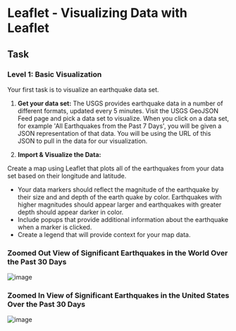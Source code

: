 # Leaflet  - Visualizing Data with Leaflet

## Task

### Level 1: Basic Visualization
Your first task is to visualize an earthquake data set.
1. **Get your data set:** 
The USGS provides earthquake data in a number of different formats, updated every 5 minutes. Visit the USGS GeoJSON Feed page and pick a data set to visualize. When you click on a data set, for example 'All Earthquakes from the Past 7 Days', you will be given a JSON representation of that data. You will be using the URL of this JSON to pull in the data for our visualization.

2. **Import & Visualize the Data:**

Create a map using Leaflet that plots all of the earthquakes from your data set based on their longitude and latitude.
  - Your data markers should reflect the magnitude of the earthquake by their size and and depth of the earth quake by color. Earthquakes with higher magnitudes should appear larger and earthquakes with greater depth should appear darker in color.
  - Include popups that provide additional information about the earthquake when a marker is clicked.
  - Create a legend that will provide context for your map data.

### Zoomed Out View of Significant Earthquakes in the World Over the Past 30 Days
![image](https://user-images.githubusercontent.com/69765842/105659895-d44fbc00-5e97-11eb-9af1-b67b899b42d5.png)

### Zoomed In View of Significant Earthquakes in the United States Over the Past 30 Days
![image](https://user-images.githubusercontent.com/69765842/105659961-f8130200-5e97-11eb-9ef7-833c371c4948.png)




